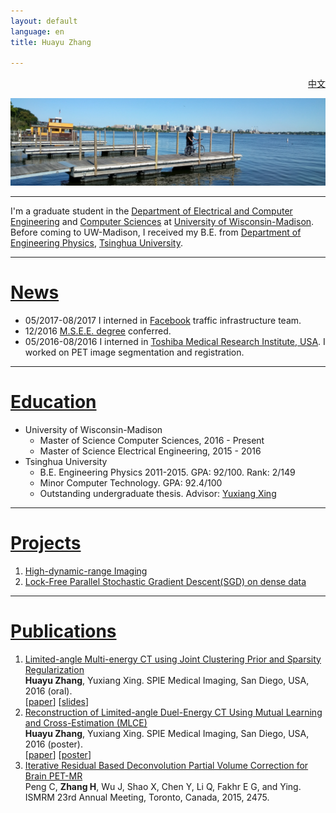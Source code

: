 ```yaml
---
layout: default
language: en
title: Huayu Zhang

---
```

<div style="text-align: right"> <a href="index-zh.html">中文 </a></div>

![](photos/IMG_20160918_104348.jpg)

---
I'm a graduate student in the [Department of Electrical and Computer Engineering](http://www.engr.wisc.edu/ece.html) and [Computer Sciences](https://www.cs.wisc.edu/) at [University of Wisconsin-Madison](http://www.wisc.edu/). Before coming to UW-Madison, I received my B.E. from [Department of Engineering Physics](http://www.tsinghua.edu.cn/publish/ep/index.html), [Tsinghua University](http://www.tsinghua.edu.cn/publish/newthu/index.html).


- - -
# [News](#news)

* 05/2017-08/2017 I interned in [Facebook](https://www.facebook.com) traffic infrastructure team.
* 12/2016 [M.S.E.E. degree](Diplomas/MSEE_diploma.jpg) conferred.
* 05/2016-08/2016 I interned in [Toshiba Medical Research Institute, USA](http://www.tmru.com/). I worked on PET image segmentation and registration.

- - -
# [Education](#edu)

- University of Wisconsin-Madison
    - Master of Science Computer Sciences, 2016 - Present
    - Master of Science Electrical Engineering, 2015 - 2016
- Tsinghua University
    - B.E. Engineering Physics 2011-2015. GPA: 92/100. Rank: 2/149
    - Minor Computer Technology. GPA: 92.4/100
    - Outstanding undergraduate thesis. Advisor: [Yuxiang Xing](http://www.tsinghua.edu.cn/publish/epen/1733/2010/20101211172428918347272/20101211172428918347272_.html)

---
# [Projects](#prj)
1. [High-dynamic-range Imaging](https://gug11.github.io/HDR/) <!-- ![](photos/Hall.jpg) -->
1. [Lock-Free Parallel Stochastic Gradient Descent(SGD) on dense data](https://gug11.github.io/parallelSGD/)

---
# [Publications](#pub)
1. [Limited-angle Multi-energy CT using Joint Clustering Prior and Sparsity Regularization](http://dx.doi.org/10.1117/12.2214312) <br />  __Huayu Zhang__, Yuxiang Xing. SPIE Medical Imaging, San Diego, USA, 2016 (oral). <br />\[[paper](papers/CPSR.pdf)\] \[[slides](papers/CPSR_slides.pdf)\]
1. [Reconstruction of Limited-angle Duel-Energy CT Using Mutual Learning and Cross-Estimation (MLCE)](http://dx.doi.org/10.1117/12.2211224) <br /> __Huayu Zhang__, Yuxiang Xing. SPIE Medical Imaging, San Diego, USA, 2016 (poster). <br /> \[[paper](papers/MLCE.pdf)\] \[[poster](papers/MLCE_poster.pdf)\]
1. [Iterative Residual Based Deconvolution Partial Volume Correction for Brain PET-MR](papers/IRD.pdf) <br /> Peng C, __Zhang H__, Wu J, Shao X, Chen Y, Li Q, Fakhr E G, and Ying. ISMRM 23rd Annual Meeting, Toronto, Canada, 2015, 2475.

<!-- ref
Text can be **bold**, _italic_, or ~~strikethrough~~.

[Link to another page](another-page).

There should be whitespace between paragraphs.

There should be whitespace between paragraphs. We recommend including a README, or a file with information about your project.

# [](#header-1)Header 1

This is a normal paragraph following a header. GitHub is a code hosting platform for version control and collaboration. It lets you and others work together on projects from anywhere.

## [](#header-2)Header 2

> This is a blockquote following a header.
>
> When something is important enough, you do it even if the odds are not in your favor.

### [](#header-3)Header 3

```js
// Javascript code with syntax highlighting.
var fun = function lang(l) {
  dateformat.i18n = require('./lang/' + l)
  return true;
}
```

```ruby
# Ruby code with syntax highlighting
GitHubPages::Dependencies.gems.each do |gem, version|
  s.add_dependency(gem, "= #{version}")
end
```

#### [](#header-4)Header 4

*   This is an unordered list following a header.
*   This is an unordered list following a header.
*   This is an unordered list following a header.

##### [](#header-5)Header 5

1.  This is an ordered list following a header.
2.  This is an ordered list following a header.
3.  This is an ordered list following a header.

###### [](#header-6)Header 6

| head1        | head two          | three |
|:-------------|:------------------|:------|
| ok           | good swedish fish | nice  |
| out of stock | good and plenty   | nice  |
| ok           | good `oreos`      | hmm   |
| ok           | good `zoute` drop | yumm  |

### There's a horizontal rule below this.

* * *

### Here is an unordered list:

*   Item foo
*   Item bar
*   Item baz
*   Item zip

### And an ordered list:

1.  Item one
1.  Item two
1.  Item three
1.  Item four

### And a nested list:

- level 1 item
  - level 2 item
  - level 2 item
    - level 3 item
    - level 3 item
- level 1 item
  - level 2 item
  - level 2 item
  - level 2 item
- level 1 item
  - level 2 item
  - level 2 item
- level 1 item

### Small image

![](https://assets-cdn.github.com/images/icons/emoji/octocat.png)

### Large image

![](https://guides.github.com/activities/hello-world/branching.png)


### Definition lists can be used with HTML syntax.

<dl>
<dt>Name</dt>
<dd>Godzilla</dd>
<dt>Born</dt>
<dd>1952</dd>
<dt>Birthplace</dt>
<dd>Japan</dd>
<dt>Color</dt>
<dd>Green</dd>
</dl>

```
Long, single-line code blocks should not wrap. They should horizontally scroll if they are too long. This line should be long enough to demonstrate this.
```

```
The final element.
```
-->
